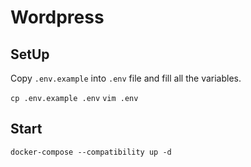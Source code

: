 # Wordpress

## SetUp

Copy `.env.example` into `.env` file and fill all the variables.

`cp .env.example .env`
`vim .env`

## Start

`docker-compose --compatibility up -d`
